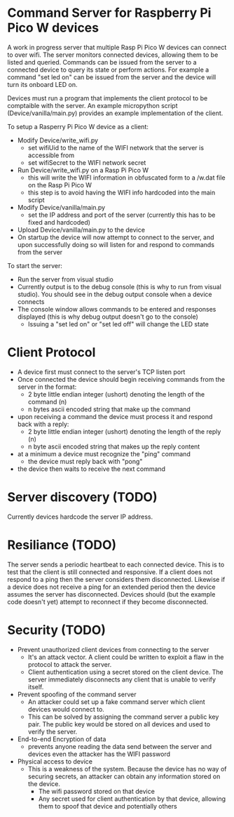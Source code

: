 # Command Server for Raspberry Pi Pico W devices

A work in progress server that multiple Rasp Pi Pico W devices can connect to over wifi. The server monitors connected devices, allowing them to be listed and queried. Commands can be issued from the server to a connected device to query its state or perform actions. For example a command "set led on" can be issued from the server and the device will turn its onboard LED on.

Devices must run a program that implements the client protocol to be comptaible with the server. An example micropython script (Device/vanilla/main.py) provides an example implementation of the client.

To setup a Rasperry Pi Pico W device as a client:
- Modify Device/write_wifi.py
  - set wifiUid to the name of the WIFI network that the server is accessible from
  - set wifiSecret to the WIFI network secret
- Run Device/write_wifi.py on a Rasp Pi Pico W
  - this will write the WIFI information in obfuscated form to a /w.dat file on the Rasp Pi Pico W
  - this step is to avoid having the WIFI info hardcoded into the main script
- Modify Device/vanilla/main.py
  - set the IP address and port of the server (currently this has to be fixed and hardcoded)
- Upload Device/vanilla/main.py to the device
- On startup the device will now attempt to connect to the server, and upon successfully doing so will listen for and respond to commands from the server

To start the server:
- Run the server from visual studio
- Currently output is to the debug console (this is why to run from visual studio). You should see in the debug output console when a device connects
- The console window allows commands to be entered and responses displayed (this is why debug output doesn't go to the console)
  - Issuing a "set led on" or "set led off" will change the LED state
  
# Client Protocol
- A device first must connect to the server's TCP listen port
- Once connected the device should begin receiving commands from the server in the format:
  - 2 byte little endian integer (ushort) denoting the length of the command (n)
  - n bytes ascii encoded string that make up the command
- upon receiving a command the device must process it and respond back with a reply:
  - 2 byte little endian integer (ushort) denoting the length of the reply (n)
  - n byte ascii encoded string that makes up the reply content
- at a minimum a device must recognize the "ping" command 
  - the device must reply back with "pong"
- the device then waits to receive the next command

# Server discovery (TODO)
Currently devices hardcode the server IP address.

# Resiliance (TODO)
The server sends a periodic heartbeat to each connected device. This is to test that the client is still connected and responsive. If a client does not respond to a ping then the server considers them disconnected. Likewise if a device does not receive a ping for an extended period then the device assumes the server has disconnected.
Devices should (but the example code doesn't yet) attempt to reconnect if they become disconnected.

# Security (TODO)
- Prevent unauthorized client devices from connecting to the server
  - It's an attack vector. A client could be written to exploit a flaw in the protocol to attack the server.
  - Client authentication using a secret stored on the client device. The server immediately disconnects any client that is unable to verify itself.
- Prevent spoofing of the command server
  - An attacker could set up a fake command server which client devices would connect to.
  - This can be solved by assigning the command server a public key pair. The public key would be stored on all devices and used to verify the server.
- End-to-end Encryption of data
  - prevents anyone reading the data send between the server and devices even the attacker has the WIFI password
- Physical access to device
  - This is a weakness of the system. Because the device has no way of securing secrets, an attacker can obtain any information stored on the device.
    - The wifi password stored on that device
    - Any secret used for client authentication by that device, allowing them to spoof that device and potentially others
